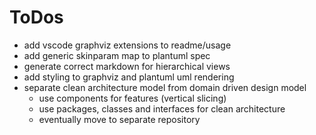 # ToDos

* add vscode graphviz extensions to readme/usage
* add generic skinparam map to plantuml spec
* generate correct markdown for hierarchical views
* add styling to graphviz and plantuml uml rendering
* separate clean architecture model from domain driven design model
  * use components for features (vertical slicing)
  * use packages, classes and interfaces for clean architecture
  * eventually move to separate repository


